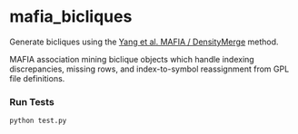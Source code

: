 mafia_bicliques
===============

Generate bicliques using the [Yang et al. MAFIA / DensityMerge](http://link.springer.com/article/10.1007/s13721-012-0009-3?null)
method. 

MAFIA association mining biclique objects which handle indexing discrepancies,
missing rows, and index-to-symbol reassignment from GPL file definitions.


### Run Tests ###
    python test.py

## 

